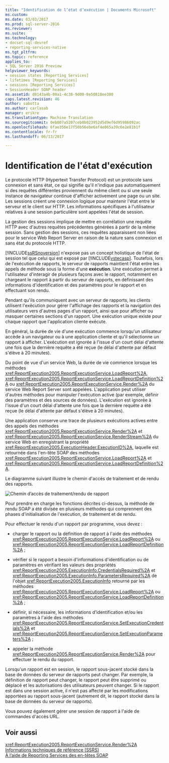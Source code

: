 ```yaml
---
title: "Identification de l’état d’exécution | Documents Microsoft"
ms.custom: 
ms.date: 03/03/2017
ms.prod: sql-server-2016
ms.reviewer: 
ms.suite: 
ms.technology:
- docset-sql-devref
- reporting-services-native
ms.tgt_pltfrm: 
ms.topic: reference
applies_to:
- SQL Server 2016 Preview
helpviewer_keywords:
- session states [Reporting Services]
- lifetimes [Reporting Services]
- sessions [Reporting Services]
- SessionHeader SOAP header
ms.assetid: d8143a4b-08a1-4c38-9d00-8e50818ee380
caps.latest.revision: 46
author: sabotta
ms.author: carlasab
manager: erikre
ms.translationtype: Machine Translation
ms.sourcegitcommit: 0eb007a5207ceb0b023952d5d9ef6d95986092ac
ms.openlocfilehash: 6fae356e17f50b56ebe6af4e065a39c6e2e81b1f
ms.contentlocale: fr-fr
ms.lasthandoff: 06/13/2017

---
```

# <a name="identifying-execution-state"></a>Identification de l'état d'exécution
  Le protocole HTTP (Hypertext Transfer Protocol) est un protocole sans connexion et sans état, ce qui signifie qu'il n'indique pas automatiquement si des requêtes différentes proviennent du même client ou si une seule instance de navigateur continue d'afficher activement une page ou un site. Les sessions créent une connexion logique pour maintenir l'état entre le serveur et le client sur HTTP. Les informations spécifiques à l'utilisateur relatives à une session particulière sont appelées l'état de session.  
  
 La gestion des sessions implique de mettre en corrélation une requête HTTP avec d'autres requêtes précédentes générées à partir de la même session. Sans gestion des sessions, ces requêtes apparaissent non liées pour le service Web Report Server en raison de la nature sans connexion et sans état du protocole HTTP.  
  
 [!INCLUDE[ssRSnoversion](../../includes/ssrsnoversion-md.md)] n'expose pas un concept holistique de l'état de session tel que celui qui est exposé par [!INCLUDE[vstecasp](../../includes/vstecasp-md.md)]. Toutefois, lors de l'exécution de rapports, le serveur de rapports maintient l'état entre les appels de méthode sous la forme d'une **exécution**. Une exécution permet à l'utilisateur d'interagir de plusieurs façons avec le rapport, notamment en chargeant le rapport à partir du serveur de rapports, en définissant des informations d'identification et des paramètres pour le rapport et en effectuant son rendu.  
  
 Pendant qu'ils communiquent avec un serveur de rapports, les clients utilisent l'exécution pour gérer l'affichage des rapports et la navigation des utilisateurs vers d'autres pages d'un rapport, ainsi que pour afficher ou masquer certaines sections d'un rapport. Une exécution unique existe pour chaque rapport que l'application cliente exécute.  
  
 En général, la durée de vie d'une exécution commence lorsqu'un utilisateur accède à un navigateur ou à une application cliente et qu'il sélectionne un rapport à afficher. L'exécution est ignorée à l'issue d'un court délai d'attente une fois que la dernière requête a été reçue (le délai d'attente par défaut s'élève à 20 minutes).  
  
 Du point de vue d'un service Web, la durée de vie commence lorsque les méthodes <xref:ReportExecution2005.ReportExecutionService.LoadReport%2A>, <xref:ReportExecution2005.ReportExecutionService.LoadReportDefinition%2A> ou <xref:ReportExecution2005.ReportExecutionService.Render%2A> du service Web Report Server sont appelées. L'application peut utiliser d'autres méthodes pour manipuler l'exécution active (par exemple, définir des paramètres et des sources de données). L'exécution est ignorée à l'issue d'un court délai d'attente une fois que la dernière requête a été reçue (le délai d'attente par défaut s'élève à 20 minutes).  
  
 Une application conserve une trace de plusieurs exécutions actives entre des appels des méthodes <xref:ReportExecution2005.ReportExecutionService.Render%2A> et <xref:ReportExecution2005.ReportExecutionService.RenderStream%2A> du service Web en enregistrant la propriété <xref:ReportExecution2005.ExecutionHeader.ExecutionID%2A>, laquelle est retournée dans l'en-tête SOAP des méthodes <xref:ReportExecution2005.ReportExecutionService.LoadReport%2A> et <xref:ReportExecution2005.ReportExecutionService.LoadReportDefinition%2A>.  
  
 Le diagramme suivant illustre le chemin d'accès de traitement et de rendu des rapports.  
  
 ![Chemin d’accès de traitement/rendu de rapport](../../reporting-services/report-server-web-service-net-framework-soap-headers/media/rs-render-process-diagram.gif "chemin d’accès de traitement/rendu de rapports")  
  
 Pour prendre en charge les fonctions décrites ci-dessus, la méthode de rendu SOAP a été divisée en plusieurs méthodes qui comprennent des phases d'initialisation de l'exécution, de traitement et de rendu.  
  
 Pour effectuer le rendu d'un rapport par programme, vous devez :  
  
-   charger le rapport ou la définition de rapport à l'aide des méthodes <xref:ReportExecution2005.ReportExecutionService.LoadReport%2A> ou <xref:ReportExecution2005.ReportExecutionService.LoadReportDefinition%2A> ;  
  
-   vérifier si le rapport a besoin d'informations d'identification ou de paramètres en vérifiant les valeurs des propriétés <xref:ReportExecution2005.ExecutionInfo.CredentialsRequired%2A> et <xref:ReportExecution2005.ExecutionInfo.ParametersRequired%2A> de l'objet <xref:ReportExecution2005.ExecutionInfo> retourné par les méthodes <xref:ReportExecution2005.ReportExecutionService.LoadReport%2A> ou <xref:ReportExecution2005.ReportExecutionService.LoadReportDefinition%2A> ;  
  
-   définir, si nécessaire, les informations d'identification et/ou les paramètres à l'aide des méthodes <xref:ReportExecution2005.ReportExecutionService.SetExecutionCredentials%2A> et <xref:ReportExecution2005.ReportExecutionService.SetExecutionParameters%2A> ;  
  
-   appeler la méthode <xref:ReportExecution2005.ReportExecutionService.Render%2A> pour effectuer le rendu du rapport.  
  
 Lorsqu'un rapport est en session, le rapport sous-jacent stocké dans la base de données du serveur de rapports peut changer. Par exemple, la définition de rapport peut changer, le rapport peut être supprimé ou déplacé et les autorisations des utilisateurs peuvent changer. Si le rapport est dans une session active, il n'est pas affecté par les modifications apportées au rapport sous-jacent (autrement dit, le rapport stocké dans la base de données du serveur de rapports).  
  
 Vous pouvez également gérer une session de rapport à l'aide de commandes d'accès URL.  
  
## <a name="see-also"></a>Voir aussi  
 <xref:ReportExecution2005.ReportExecutionService.Render%2A>   
 [Informations techniques de référence &#40;SSRS&#41;](../../reporting-services/technical-reference-ssrs.md)   
 [À l’aide de Reporting Services des en-têtes SOAP](../../reporting-services/report-server-web-service-net-framework-soap-headers/using-reporting-services-soap-headers.md)  
  
  
